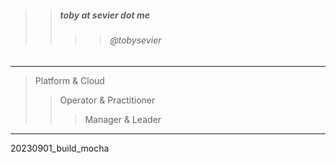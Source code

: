 

> 
>> ##### toby at sevier dot me
>>>> ###### @tobysevier

---

> Platform & Cloud
>> Operator & Practitioner
>>> Manager & Leader

---



20230901_build_mocha
